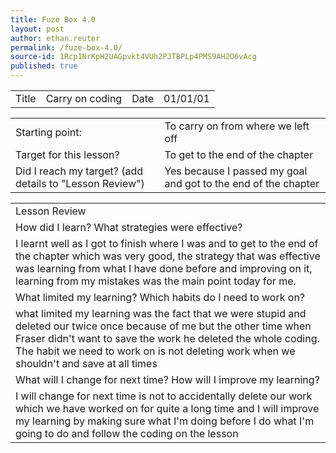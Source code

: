 ```yaml
---
title: Fuze Box 4.0
layout: post
author: ethan.reuter
permalink: /fuze-box-4.0/
source-id: 1Rcp1NrKpH2UAGpvkt4VUh2PJTBPLp4PMS9AH2O6vAcg
published: true
---
```

<table>
  <tr>
    <td>Title</td>
    <td>Carry on coding</td>
    <td>Date</td>
    <td>01/01/01</td>
  </tr>
</table>


<table>
  <tr>
    <td>Starting point:</td>
    <td>To carry on from where we left off</td>
  </tr>
  <tr>
    <td>Target for this lesson?</td>
    <td>To get to the end of the chapter</td>
  </tr>
  <tr>
    <td>Did I reach my target? 
(add details to "Lesson Review")</td>
    <td> Yes because I passed my goal and got to the end of the chapter </td>
  </tr>
</table>


<table>
  <tr>
    <td>Lesson Review</td>
  </tr>
  <tr>
    <td>How did I learn? What strategies were effective? </td>
  </tr>
  <tr>
    <td>I learnt well as I got to finish where I was and to get to the end of the chapter which was very good, the strategy that was effective was learning from what I have done before and improving on it, learning from my mistakes was the main point today for me.</td>
  </tr>
  <tr>
    <td>What limited my learning? Which habits do I need to work on? </td>
  </tr>
  <tr>
    <td>what limited my learning was the fact that we were stupid and deleted our twice once because of me but the other time when Fraser didn't want to save the work he deleted the whole coding. The habit we need to work on is not deleting work when we shouldn't and save at all times</td>
  </tr>
  <tr>
    <td>What will I change for next time? How will I improve my learning?</td>
  </tr>
  <tr>
    <td>I will change for next time is not to accidentally delete our work which we have worked on for quite a long time and I will improve my learning by making sure what I'm doing before I do what I'm going to do and follow the coding on the lesson</td>
  </tr>
</table>


